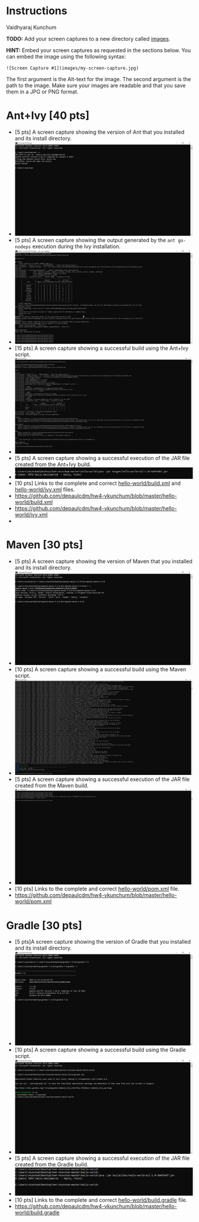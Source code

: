 # Instructions
Vaidhyaraj Kunchum

**TODO:** Add your screen captures to a new directory called [images](images).

**HINT:** Embed your screen captures as requested in the sections below. You can embed the image using the following syntax:

```
![Screen Capture #1](images/my-screen-capture.jpg)
```

The first argument is the Alt-text for the image. The second argument is the path to the image. Make sure your images are readable and that you save them in a JPG or PNG format.

# Ant+Ivy [40 pts]
- [5 pts] A screen capture showing the version of Ant that you installed and its install directory.
- ![Screen Capture #1](Images/1.PNG)
- [5 pts] A screen capture showing the output generated by the `ant go-nodeps` execution during the Ivy installation.
- ![Screen Capture #1](Images/2.PNG)
- [15 pts] A screen capture showing a successful build using the Ant+Ivy script.
- ![Screen Capture #1](Images/3.PNG)
- [5 pts] A screen capture showing a successful execution of the JAR file created from the Ant+Ivy build.
- ![Screen Capture #1](Images/4.PNG)
- [10 pts] Links to the complete and correct [hello-world/build.xml](hello-world/build.xml) and [hello-world/ivy.xml](hello-world/ivy.xml) files.
- https://github.com/depaulcdm/hw4-vkunchum/blob/master/hello-world/build.xml
- https://github.com/depaulcdm/hw4-vkunchum/blob/master/hello-world/ivy.xml
- 

# Maven [30 pts]
- [5 pts] A screen capture showing the version of Maven that you installed and its install directory.
- ![Screen Capture #1](Images/Maven_1.PNG)
- [10 pts] A screen capture showing a successful build using the Maven script.
- ![Screen Capture #1](Images/Maven_2.PNG)
- [5 pts] A screen capture showing a successful execution of the JAR file created from the Maven build.
- ![Screen Capture #1](Images/Maven_3.PNG)
- [10 pts] Links to the complete and correct [hello-world/pom.xml](hello-world/pom.xml) file.
- https://github.com/depaulcdm/hw4-vkunchum/blob/master/hello-world/pom.xml

# Gradle [30 pts]
- [5 pts]A screen capture showing the version of Gradle that you installed and its install directory.
- ![Screen Capture #1](Images/Gradle_1.PNG)
- [10 pts] A screen capture showing a successful build using the Gradle script.
- ![Screen Capture #1](Images/Gradle_2.PNG)
- [5 pts] A screen capture showing a successful execution of the JAR file created from the Gradle build.
- ![Screen Capture #1](Images/Gradle_3.PNG)
- [10 pts] Links to the complete and correct [hello-world/build.gradle](hello-world/build.gradle) file.
- https://github.com/depaulcdm/hw4-vkunchum/blob/master/hello-world/build.gradle

